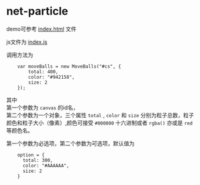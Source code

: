 # net-particle

demo可参考 [index.html](https://github.com/FrankQiu94/net-particle/blob/master/index.html) 文件

js文件为 [index.js](https://github.com/FrankQiu94/net-particle/tree/master/dist)

调用方法为  

  		var moveBalls = new MoveBalls("#cs", {  
    		total: 400,  
			color: "#942158",  
			size: 2  
  		});

其中  
第一个参数为 `canvas` 的id名，  
第二个参数为一个对象，三个属性 `total` , `color` 和 `size` 分别为粒子总数，粒子颜色和粒子大小（像素）,颜色可接受 `#000000` 十六进制或者 `rgba()` 亦或是 `red` 等颜色名。  

第一个参数为必选项，第二个参数为可选项，默认值为  

		option = {
		  total: 300,
		  color: "#AAAAAA",
		  size: 2
		}